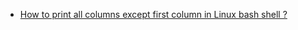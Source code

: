 + [How to print all columns except first column in Linux bash shell ?](https://ngelinux.com/how-to-print-all-columns-except-first-column-in-linux-bash-shell/)
